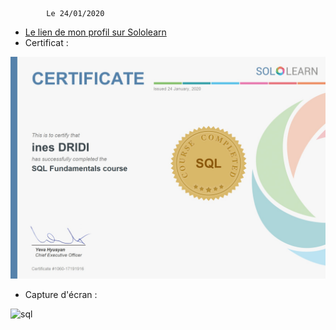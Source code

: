             Le 24/01/2020



- [Le lien de mon profil sur Sololearn](https://www.sololearn.com/Profile/17191916)
- Certificat : 

![certificat](./image_sql/certificat.jpg)

- Capture d'écran :

![sql](.image_sql/sql.png)
